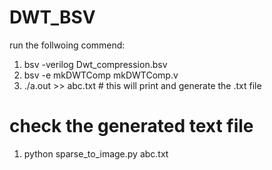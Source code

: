 # DWT_BSV
run the follwoing commend:
1. bsv -verilog Dwt_compression.bsv
2. bsv -e mkDWTComp mkDWTComp.v
3. ./a.out >> abc.txt # this will print and generate the .txt file

# check the generated text file
1. python sparse_to_image.py abc.txt
